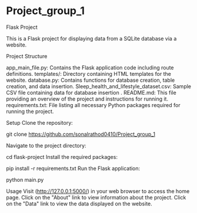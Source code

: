 # Project_group_1 
Flask Project

This is a Flask project for displaying data from a SQLite database via a website.

Project Structure

app_main_file.py: Contains the Flask application code including route definitions.
templates/: Directory containing HTML templates for the website.
database.py: Contains functions for database creation, table creation, and data insertion.
Sleep_health_and_lifestyle_dataset.csv: Sample CSV file containing data for database insertion .
README.md: This file providing an overview of the project and instructions for running it.
requirements.txt: File listing all necessary Python packages required for running the project.



Setup
Clone the repository:

git clone https://github.com/sonalrathod0410/Project_group_1

Navigate to the project directory:

cd flask-project
Install the required packages:

pip install -r requirements.txt
Run the Flask application:

python main.py


Usage
Visit (http://127.0.0.1:5000/) in your web browser to access the home page.
Click on the "About" link to view information about the project.
Click on the "Data" link to view the data displayed on the website.